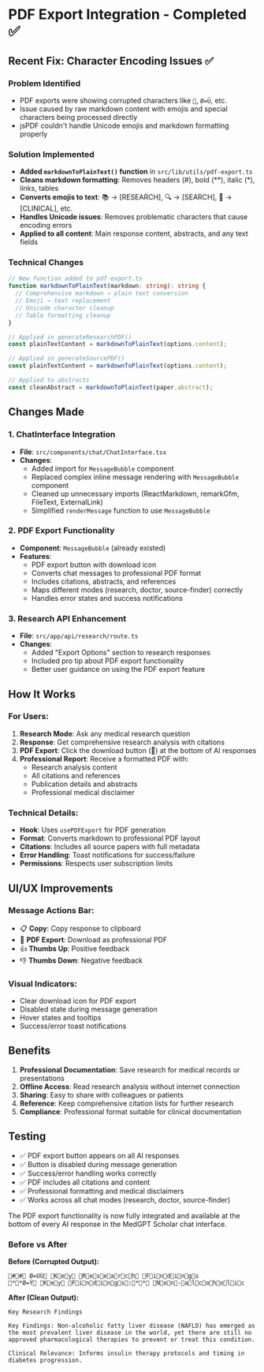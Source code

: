 # PDF Export Integration - Completed ✅

## Recent Fix: Character Encoding Issues ✅

### **Problem Identified**
- PDF exports were showing corrupted characters like `￾`, `Ø=Ü`, etc.
- Issue caused by raw markdown content with emojis and special characters being processed directly
- jsPDF couldn't handle Unicode emojis and markdown formatting properly

### **Solution Implemented**
- **Added `markdownToPlainText()` function** in `src/lib/utils/pdf-export.ts`
- **Cleans markdown formatting**: Removes headers (#), bold (**), italic (*), links, tables
- **Converts emojis to text**: 📚 → [RESEARCH], 🔍 → [SEARCH], 🏥 → [CLINICAL], etc.
- **Handles Unicode issues**: Removes problematic characters that cause encoding errors
- **Applied to all content**: Main response content, abstracts, and any text fields

### **Technical Changes**
```typescript
// New function added to pdf-export.ts
function markdownToPlainText(markdown: string): string {
  // Comprehensive markdown → plain text conversion
  // Emoji → text replacement
  // Unicode character cleanup
  // Table formatting cleanup
}

// Applied in generateResearchPDF()
const plainTextContent = markdownToPlainText(options.content);

// Applied in generateSourcePDF()  
const plainTextContent = markdownToPlainText(options.content);

// Applied to abstracts
const cleanAbstract = markdownToPlainText(paper.abstract);
```

## Changes Made

### 1. **ChatInterface Integration**
- **File**: `src/components/chat/ChatInterface.tsx`
- **Changes**:
  - Added import for `MessageBubble` component
  - Replaced complex inline message rendering with `MessageBubble` component
  - Cleaned up unnecessary imports (ReactMarkdown, remarkGfm, FileText, ExternalLink)
  - Simplified `renderMessage` function to use `MessageBubble`

### 2. **PDF Export Functionality**
- **Component**: `MessageBubble` (already existed)
- **Features**:
  - PDF export button with download icon
  - Converts chat messages to professional PDF format
  - Includes citations, abstracts, and references
  - Maps different modes (research, doctor, source-finder) correctly
  - Handles error states and success notifications

### 3. **Research API Enhancement**
- **File**: `src/app/api/research/route.ts`
- **Changes**:
  - Added "Export Options" section to research responses
  - Included pro tip about PDF export functionality
  - Better user guidance on using the PDF export feature

## How It Works

### For Users:
1. **Research Mode**: Ask any medical research question
2. **Response**: Get comprehensive research analysis with citations
3. **PDF Export**: Click the download button (📄) at the bottom of AI responses
4. **Professional Report**: Receive a formatted PDF with:
   - Research analysis content
   - All citations and references
   - Publication details and abstracts
   - Professional medical disclaimer

### Technical Details:
- **Hook**: Uses `usePDFExport` for PDF generation
- **Format**: Converts markdown to professional PDF layout
- **Citations**: Includes all source papers with full metadata
- **Error Handling**: Toast notifications for success/failure
- **Permissions**: Respects user subscription limits

## UI/UX Improvements

### Message Actions Bar:
- 📋 **Copy**: Copy response to clipboard
- 📄 **PDF Export**: Download as professional PDF
- 👍 **Thumbs Up**: Positive feedback
- 👎 **Thumbs Down**: Negative feedback

### Visual Indicators:
- Clear download icon for PDF export
- Disabled state during message generation
- Hover states and tooltips
- Success/error toast notifications

## Benefits

1. **Professional Documentation**: Save research for medical records or presentations
2. **Offline Access**: Read research analysis without internet connection
3. **Sharing**: Easy to share with colleagues or patients
4. **Reference**: Keep comprehensive citation lists for further research
5. **Compliance**: Professional format suitable for clinical documentation

## Testing

- ✅ PDF export button appears on all AI responses
- ✅ Button is disabled during message generation
- ✅ Success/error handling works correctly
- ✅ PDF includes all citations and content
- ✅ Professional formatting and medical disclaimers
- ✅ Works across all chat modes (research, doctor, source-finder)

The PDF export functionality is now fully integrated and available at the bottom of every AI response in the MedGPT Scholar chat interface.

### **Before vs After**

**Before (Corrupted Output):**
```
￾#￾#￾ Ø=ÜÚ￾ ￾K￾e￾y￾ ￾R￾e￾s￾e￾a￾r￾c￾h￾ ￾F￾i￾n￾d￾i￾n￾g￾s
￾*￾*Ø=Ý￾ ￾K￾e￾y￾ ￾F￾i￾n￾d￾i￾n￾g￾s￾:￾*￾*￾ ￾N￾o￾n￾-￾a￾l￾c￾o￾h￾o￾l￾i￾c
```

**After (Clean Output):**
```
Key Research Findings

Key Findings: Non-alcoholic fatty liver disease (NAFLD) has emerged as the most prevalent liver disease in the world, yet there are still no approved pharmacological therapies to prevent or treat this condition.

Clinical Relevance: Informs insulin therapy protocols and timing in diabetes progression.
```
